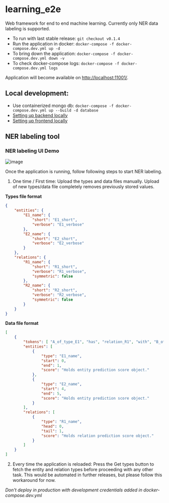 # learning_e2e
Web framework for end to end machine learning. Currently only NER data labeling is supported.

* To run with last stable release: `git checkout v0.1.4`
* Run the application in docker: `docker-compose -f docker-compose.dev.yml up -d`
* To bring down the application: `docker-compose -f docker-compose.dev.yml down -v`
* To check docker-compose logs: `docker-compose -f docker-compose.dev.yml logs`

Application will become available on [http://localhost:11001/](http://localhost:11001/).

## Local development:
* Use containerized mongo db: `docker-compose -f docker-compose.dev.yml up --build -d database`
* [Setting up backend locally](./backend/README.md)
* [Setting up frontend locally](./frontend/README.md)

## NER labeling tool

### NER labeling UI Demo
![image](https://user-images.githubusercontent.com/14326083/179493581-ec518f10-5a5d-4174-9d92-43117e8fc5d6.png)

Once the application is running, follow following steps to start NER labeling.
1. One time / First time: Upload the types and data files manually. Upload of new types/data file completely removes previously stored values.

**Types file format**
```json
{
    "entities": {
        "E1_name": {
            "short": "E1_short",
            "verbose": "E1_verbose"
        },
        "E2_name": {
            "short": "E2_short",
            "verbose": "E2_verbose"
        }
    },
    "relations": {
        "R1_name": {
            "short": "R1_short",
            "verbose": "R1_verbose",
            "symmetric": false
        },
        "R2_name": {
            "short": "R2_short",
            "verbose": "R2_verbose",
            "symmetric": false
        }
    }
}

```

**Data file format**
```json
[
    {
        "tokens": [ "A_of_type_E1", "has", "relation_R1", "with", "B_of_type_E2", "."],
        "entities": [
            {
                "type": "E1_name",
                "start": 0,
                "end": 1,
                "score": "Holds entity prediction score object."
            },
            {
                "type": "E2_name",
                "start": 4,
                "end": 5,
                "score": "Holds entity prediction score object."
            }
        ],
        "relations": [
            {
                "type": "R1_name",
                "head": 0,
                "tail": 1,
                "score": "Holds relation prediction score object."
            }
        ]
    }
]
```
2. Every time the application is reloaded:  Press the Get types button to fetch the entity and relation types before proceeding with any other task. This would be automated in further releases, but please follow this workaround for now.

*Don't deploy in production with development credentials added in docker-compose.dev.yml*
